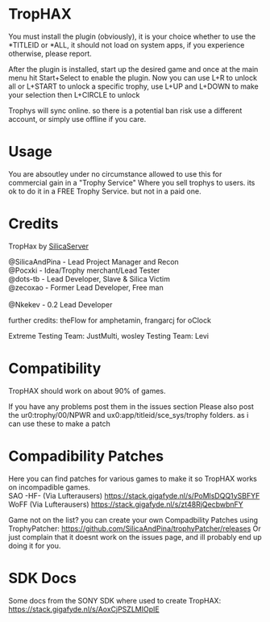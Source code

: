 # TropHAX

You must install the plugin (obviously), it is your choice whether to use the *TITLEID or *ALL, it should not load on system apps, if you experience otherwise, please report.

After the plugin is installed, start up the desired game and once at the main menu hit Start+Select to enable the plugin.
Now you can use L+R to unlock all or L+START to unlock a specific trophy, use L+UP and L+DOWN to make your selection
then L+CIRCLE to unlock

Trophys will sync online. so there is a potential ban risk
use a different account, or simply use offline if you care.

# Usage
You are absoutley under no circumstance allowed to use this for commercial gain in a "Trophy Service"
Where you sell trophys to users. its ok to do it in a FREE Trophy Service. but not in a paid one.

# Credits
TropHax by [SilicaServer](https://discord.gg/j4eGHhF)

@SilicaAndPina - Lead Project Manager and Recon                    
@Pocxki - Idea/Trophy merchant/Lead Tester                  
@dots-tb - Lead Developer, Slave & Silica Victim                      
@zecoxao - Former Lead Developer, Free man                                                                                                
@Nkekev - 0.2 Lead Developer            

further credits: theFlow for amphetamin, frangarcj for oClock

Extreme Testing Team: JustMulti, wosley
Testing Team: Levi

# Compatibility 
TropHAX should work on about 90% of games.

If you have any problems post them in the issues section 
Please also post the ur0:trophy/00/NPWR and ux0:app/titleid/sce_sys/trophy folders. as i can use these to make a patch

# Compadibility Patches

Here you can find patches for various games to make it so TropHAX works on incompadible games.                     
SAO -HF- (Via Lufterausers) https://stack.gigafyde.nl/s/PoMlsDQQ1ySBFYF               
WoFF (Via Lufterausers) https://stack.gigafyde.nl/s/zt48RjQecbwbnFY                         

Game not on the list? you can create your own Compadbility Patches using TrophyPatcher:
https://github.com/SilicaAndPina/trophyPatcher/releases
Or just complain that it doesnt work on the issues page, and ill probably end up doing it for you.
# SDK Docs
Some docs from the SONY SDK where used to create TropHAX:
https://stack.gigafyde.nl/s/AoxCjPSZLMIOpIE
